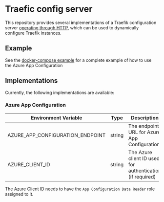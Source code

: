 # Traefic config server

This repository provides several implementations of a Traefik configuration server
[operating through HTTP](https://doc.traefik.io/traefik/providers/http/), which can be used to dynamically configure
Traefik instances.

## Example

See the [docker-compose example](./docker-compose.yaml) for a complete example of how to use the Azure App Configuration

## Implementations

Currently, the following implementations are available:

### Azure App Configuration

| Environment Variable                  | Type   | Description                                               |
|---------------------------------------|--------|-----------------------------------------------------------|
| AZURE_APP_CONFIGURATION_ENDPOINT      | string | The endpoint URL for Azure App Configuration              |
| AZURE_CLIENT_ID                       | string | The Azure client ID used for authentication (if required) |

The Azure Client ID needs to have the `App Configuration Data Reader` role assigned to it.

